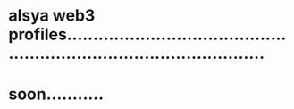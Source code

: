 # alsya web3 profiles...........................................................................................
# soon...........
